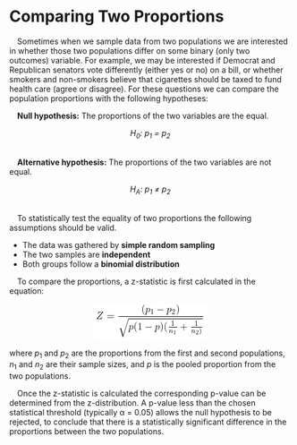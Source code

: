 
# Comparing Two Proportions

 Sometimes when we sample data from two populations we are interested in
whether those two populations differ on some binary (only two outcomes)
variable. For example, we may be interested if Democrat and Republican
senators vote differently (either yes or no) on a bill, or whether
smokers and non-smokers believe that cigarettes should be taxed to fund
health care (agree or disagree). For these questions we can compare the
population proportions with the following hypotheses:

 **Null hypothesis:** The proportions of the two variables are the
equal.
<center>
<i>H<sub>0</sub>: p<sub>1</sub> = p<sub>2</sub></i>
</center>

<br>

 <b>Alternative hypothesis:</b> The proportions of the two variables are
not equal. <br>
<center>
<i>H<sub>A</sub>: p<sub>1</sub> ≠ p<sub>2</sub></i>
</center>

<br>

 To statistically test the equality of two proportions the following
assumptions should be valid.

-   The data was gathered by **simple random sampling**
-   The two samples are **independent**
-   Both groups follow a **binomial distribution**

 To compare the proportions, a z-statistic is first calculated in the
equation:

<center>
<img src="img/two-proportions/z-test_eq.PNG" style="display: block; margin: auto;" />
</center>

where <i>p</i><sub>1</sub> and <i>p</i><sub>2</sub> are the proportions
from the first and second populations, <i>n</i><sub>1</sub> and
<i>n</i><sub>2</sub> are their sample sizes, and <i>p</i> is the pooled
proportion from the two populations.

 Once the z-statistic is calculated the corresponding p-value can be
determined from the z-distribution. A p-value less than the chosen
statistical threshold (typically α = 0.05) allows the null hypothesis to
be rejected, to conclude that there is a statistically significant
difference in the proportions between the two populations.
